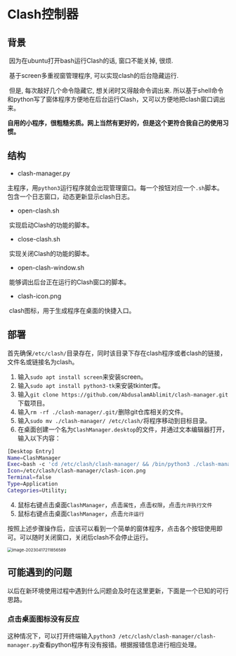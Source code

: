 # Clash控制器

## 背景

​		因为在ubuntu打开bash运行Clash的话, 窗口不能关掉, 很烦.

​		基于screen多重视窗管理程序, 可以实现clash的后台隐藏运行.

​		但是, 每次敲好几个命令隐藏它, 想关闭时又得敲命令调出来. 所以基于shell命令和python写了窗体程序方便地在后台运行Clash，又可以方便地把clash窗口调出来。

​		**自用的小程序，很粗糙劣质。网上当然有更好的，但是这个更符合我自己的使用习惯。**

## 结构

- clash-manager.py

​		主程序，用`python3`运行程序就会出现管理窗口。每一个按钮对应一个`.sh`脚本。包含一个日志窗口，动态更新显示clash日志。

- open-clash.sh

​		实现启动Clash的功能的脚本。

- close-clash.sh

​		实现关闭Clash的功能的脚本。

- open-clash-window.sh

​		能够调出后台正在运行的Clash窗口的脚本。

- clash-icon.png

​		clash图标，用于生成程序在桌面的快捷入口。

## 部署

​		首先确保`/etc/clash/`目录存在，同时该目录下存在clash程序或者clash的链接，文件名或链接名为clash。

1. 输入`sudo apt install screen`来安装screen。
2. 输入`sudo apt install python3-tk`来安装tkinter库。
3. 输入`git clone https://github.com/AbdusalamAblimit/clash-manager.git`下载项目。
4. 输入`rm -rf ./clash-manager/.git/`删除git仓库相关的文件。
5. 输入`sudo mv ./clash-manager/ /etc/clash/`将程序移动到目标目录。
6. 在桌面创建一个名为`ClashManager.desktop`的文件，并通过文本编辑器打开，输入以下内容：

```bash
[Desktop Entry]
Name=ClashManager
Exec=bash -c 'cd /etc/clash/clash-manager/ && /bin/python3 ./clash-manager.py'
Icon=/etc/clash/clash-manager/clash-icon.png
Terminal=false
Type=Application
Categories=Utility;
```

4. 鼠标右键点击桌面`ClashManager`，点击`属性`，点击`权限`，点击`允许执行文件`
5. 鼠标右键点击桌面`ClashManager`，点击`允许运行`

​		按照上述步骤操作后，应该可以看到一个简单的窗体程序，点击各个按钮使用即可。可以随时关闭窗口，关闭后clash不会停止运行。

<img src="https://abdusalam-typora.oss-cn-beijing.aliyuncs.com/img-for-typora/image-20230417211856589.png" alt="image-20230417211856589" style="zoom: 67%;" />

## 可能遇到的问题

​		以后在新环境使用过程中遇到什么问题会及时在这里更新，下面是一个已知的可行思路。

### 点击桌面图标没有反应

​		这种情况下，可以打开终端输入`python3 /etc/clash/clash-manager/clash-manager.py`查看python程序有没有报错。根据报错信息进行相应处理。
